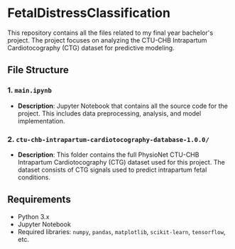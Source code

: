 # FetalDistressClassification

This repository contains all the files related to my final year bachelor's project. The project focuses on analyzing the CTU-CHB Intrapartum Cardiotocography (CTG) dataset for predictive modeling.

## File Structure

### 1. `main.ipynb`
- **Description**: Jupyter Notebook that contains all the source code for the project. This includes data preprocessing, analysis, and model implementation.

### 2. `ctu-chb-intrapartum-cardiotocography-database-1.0.0/`
- **Description**: This folder contains the full PhysioNet CTU-CHB Intrapartum Cardiotocography (CTG) dataset used for this project. The dataset consists of CTG signals used to predict intrapartum fetal conditions.

## Requirements
- Python 3.x
- Jupyter Notebook
- Required libraries: `numpy`, `pandas`, `matplotlib`, `scikit-learn`, `tensorflow`, etc.
